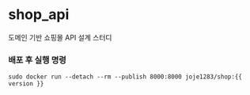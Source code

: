 # shop_api
도메인 기반 쇼핑몰 API 설계 스터디


### 배포 후 실행 명령
```shell
sudo docker run --detach --rm --publish 8000:8000 joje1283/shop:{{ version }}
```
